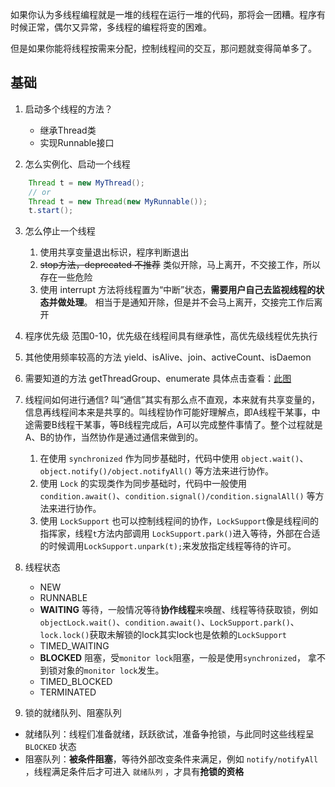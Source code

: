 如果你认为多线程编程就是一堆的线程在运行一堆的代码，那将会一团糟。程序有时候正常，偶尔又异常，多线程的编程将变的困难。

但是如果你能将线程按需来分配，控制线程间的交互，那问题就变得简单多了。

## 基础
1. 启动多个线程的方法？
    * 继承Thread类
    * 实现Runnable接口

2. 怎么实例化、启动一个线程
```java
    Thread t = new MyThread();
    // or
    Thread t = new Thread(new MyRunnable());
    t.start();
```

3. 怎么停止一个线程
    1. 使用共享变量退出标识，程序判断退出
    2. ~~stop方法，deprecated 不推荐~~  类似开除，马上离开，不交接工作，所以存在一些危险
    3. 使用 interrupt 方法将线程置为“中断”状态，**需要用户自己去监视线程的状态并做处理**。  相当于是通知开除，但是并不会马上离开，交接完工作后离开

4. 程序优先级
    范围0-10，优先级在线程间具有继承性，高优先级线程优先执行

5. 其他使用频率较高的方法
    yield、isAlive、join、activeCount、isDaemon

6. 需要知道的方法
    getThreadGroup、enumerate
    具体点击查看：[此图](http://wx1.sinaimg.cn/mw690/929194b4gy1fecxy9fgeuj20dm1p4793.jpg)

7. 线程间如何进行通信?
    叫“通信”其实有那么点不直观，本来就有共享变量的，信息再线程间本来是共享的。叫线程协作可能好理解点，即A线程干某事，中途需要B线程干某事，等B线程完成后，A可以完成整件事情了。整个过程就是A、B的协作，当然协作是通过通信来做到的。
    1. 在使用 `synchronized` 作为同步基础时，代码中使用 `object.wait()`、`object.notify()/object.notifyAll()` 等方法来进行协作。
    2. 使用 `Lock` 的实现类作为同步基础时，代码中一般使用 `condition.await()`、`condition.signal()/condition.signalAll()` 等方法来进行协作。
    3. 使用 `LockSupport` 也可以控制线程间的协作，`LockSupport`像是线程间的指挥家，线程`t`方法内部调用 `LockSupport.park()`进入等待，外部在合适的时候调用`LockSupport.unpark(t);`来发放指定线程等待的许可。

8. 线程状态
    * NEW
    * RUNNABLE
    * **WAITING** 等待，一般情况等待**协作线程**来唤醒、线程等待获取锁，例如`objectLock.wait()`、`condition.await()`、`LockSupport.park()`、`lock.lock()`获取未解锁的lock其实lock也是依赖的`LockSupport`
    * TIMED_WAITING
    * **BLOCKED** 阻塞，受`monitor lock`阻塞，一般是使用`synchronized`， 拿不到锁对象的`monitor lock`发生。
    * TIMED_BLOCKED
    * TERMINATED

9. 锁的就绪队列、阻塞队列
* 就绪队列：线程们准备就绪，跃跃欲试，准备争抢锁，与此同时这些线程呈 `BLOCKED` 状态
* 阻塞队列：**被条件阻塞**，等待外部改变条件来满足，例如 `notify/notifyAll` ，线程满足条件后才可进入 `就绪队列` ，才具有**抢锁的资格**